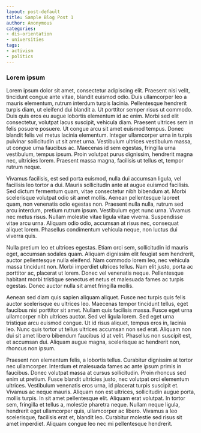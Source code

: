 ```yaml
---
layout: post-default
title: Sample Blog Post 1
author: Anonymous
categories:
- dis-orientation
- universities
tags:
- activism
- politics
---
```


### Lorem ipsum

Lorem ipsum dolor sit amet, consectetur adipiscing elit. Praesent nisi velit, tincidunt congue ante vitae, blandit euismod odio. Duis ullamcorper leo a mauris elementum, rutrum interdum turpis lacinia. Pellentesque hendrerit turpis diam, ut eleifend dui blandit a. Ut porttitor semper risus ut commodo. Duis quis eros eu augue lobortis elementum id ac enim. Morbi sed elit consectetur, volutpat lacus suscipit, vehicula diam.<!-- more --> Praesent ultrices sem in felis posuere posuere. Ut congue arcu sit amet euismod tempus. Donec blandit felis vel metus lacinia elementum. Integer ullamcorper urna in turpis pulvinar sollicitudin ut sit amet urna. Vestibulum ultrices vestibulum massa, ut congue urna faucibus ac. Maecenas id sem egestas, fringilla urna vestibulum, tempus ipsum. Proin volutpat purus dignissim, hendrerit magna nec, ultricies lorem. Praesent massa magna, facilisis ut tellus et, tempor rutrum neque.

Vivamus facilisis, est sed porta euismod, nulla dui accumsan ligula, vel facilisis leo tortor a dui. Mauris sollicitudin ante at augue euismod facilisis. Sed dictum fermentum quam, vitae consectetur nibh bibendum at. Morbi scelerisque volutpat odio sit amet mollis. Aenean pellentesque laoreet quam, non venenatis odio egestas non. Praesent nulla nulla, rutrum sed arcu interdum, pretium rutrum ipsum. Vestibulum eget nunc urna. Vivamus nec metus risus. Nullam molestie vitae ligula vitae viverra. Suspendisse vitae arcu urna. Aliquam odio odio, accumsan at risus nec, consequat aliquet lorem. Phasellus condimentum vehicula neque, non luctus dui viverra quis.

Nulla pretium leo et ultrices egestas. Etiam orci sem, sollicitudin id mauris eget, accumsan sodales quam. Aliquam dignissim elit feugiat sem hendrerit, auctor pellentesque nulla eleifend. Nam commodo lorem leo, nec vehicula massa tincidunt non. Morbi imperdiet ultrices tellus. Nam elit justo, porta ac porttitor ac, placerat ut lorem. Donec vel venenatis neque. Pellentesque habitant morbi tristique senectus et netus et malesuada fames ac turpis egestas. Donec auctor nulla sit amet fringilla mollis.

Aenean sed diam quis sapien aliquam aliquet. Fusce nec turpis quis felis auctor scelerisque eu ultrices leo. Maecenas tempor tincidunt tellus, eget faucibus nisi porttitor sit amet. Nullam quis facilisis massa. Fusce eget urna ullamcorper nibh ultrices auctor. Sed vel ligula lorem. Sed eget urna tristique arcu euismod congue. Ut id risus aliquet, tempus eros in, lacinia leo. Nunc quis tortor ut tellus ultrices accumsan non sed erat. Aliquam non dui sit amet libero bibendum faucibus id at velit. Phasellus non suscipit est, et accumsan dui. Aliquam augue magna, scelerisque ac hendrerit non, rhoncus non ipsum.

Praesent non elementum felis, a lobortis tellus. Curabitur dignissim at tortor nec ullamcorper. Interdum et malesuada fames ac ante ipsum primis in faucibus. Donec volutpat massa at cursus sollicitudin. Proin rhoncus sed enim ut pretium. Fusce blandit ultricies justo, nec volutpat orci elementum ultrices. Vestibulum venenatis eros urna, id placerat turpis suscipit et. Vivamus ac neque mauris. Aliquam non est ultrices, sollicitudin augue porta, mollis turpis. In sit amet pellentesque elit. Aliquam erat volutpat. In tortor sem, fringilla et tellus a, molestie pharetra neque. Nullam neque ligula, hendrerit eget ullamcorper quis, ullamcorper ac libero. Vivamus a leo scelerisque, facilisis erat et, blandit leo. Curabitur molestie sed risus sit amet imperdiet. Aliquam congue leo nec mi pellentesque hendrerit. 